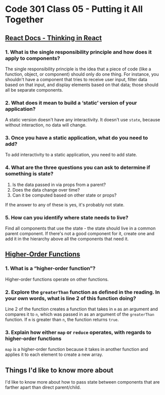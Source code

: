 # Code 301 Class 05 - Putting it All Together

## [React Docs - Thinking in React](https://reactjs.org/docs/thinking-in-react.html)

### 1. What is the single responsibility principle and how does it apply to components?

The single responsibility principle is the idea that a piece of code (like a function, object, or component) should only do one thing. For instance, you shouldn't have a component that tries to receive user input, filter data based on that input, and display elements based on that data; those should all be separate components.

### 2. What does it mean to build a ‘static’ version of your application?

A static version doesn't have any interactivity. It doesn't use `state`, because without interaction, no data will change.

### 3. Once you have a static application, what do you need to add?

To add interactivity to a static application, you need to add state.

### 4. What are the three questions you can ask to determine if something is state?

1. Is the data passed in via props from a parent?
2. Does the data change over time?
3. Can it be computed based on other state or props?

If the answer to any of these is yes, it's probably not state.

### 5. How can you identify where state needs to live?

Find all components that use the state - the state should live in a common parent component. If there's not a good component for it, create one and add it in the hierarchy above all the components that need it.

## [Higher-Order Functions](https://eloquentjavascript.net/05_higher_order.html#h_xxCc98lOBK)

### 1. What is a “higher-order function”?

Higher-order functions operate on other functions.

### 2. Explore the `greaterThan` function as defined in the reading. In your own words, what is line 2 of this function doing?

Line 2 of the function creates a function that takes in `m` as an argument and compares it to `n`, which was passed in as an argument of the `greaterThan` function. If `m` is greater than `n`, the function returns `true`.

### 3. Explain how either `map` or `reduce` operates, with regards to higher-order functions

`map` is a higher-order function because it takes in another function and applies it to each element to create a new array.

## Things I'd like to know more about

I'd like to know more about how to pass state between components that are farther apart than direct parent/child.
